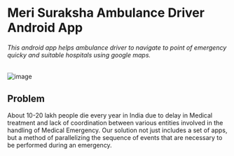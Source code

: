 # Meri Suraksha Ambulance Driver Android App
  ###### This android app helps ambulance driver to navigate to point of emergency quicky and suitable hospitals using google maps.
  ![image](https://drive.google.com/uc?export=view&id=id=12VTZVNJaIVc7MOiuLsDr4EIt_w5lTa7e)


## Problem
About 10-20 lakh people die every year in India due to delay in Medical treatment and lack of coordination between
various entities involved in the handling of Medical Emergency. Our solution not just includes a set of apps, but a
method of parallelizing the sequence of events that are necessary to be performed during an emergency.
